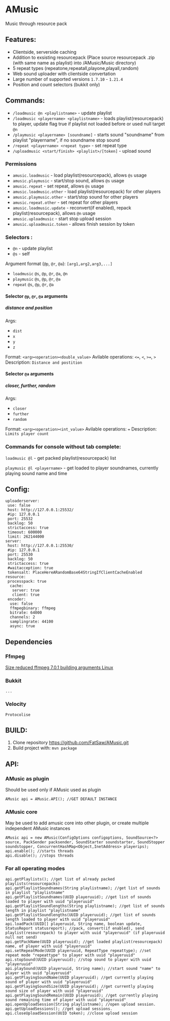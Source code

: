 # AMusic
Music through resource pack
## Features:
- Clientside, serverside caching
- Addition to exsisting resourcepack (Place source resourcepack .zip (with same name as playlist) into /AMusic/Music directory)
- 5 repeat types (repeatone,repeatall,playone,playall,random)
- Web sound uploader with clientside convertation
- Large number of supported versions `1.7.10` - `1.21.4`
- Position and count selectors (bukkit only)

## Commands:
- `/loadmusic @n <playlistname>` - update playlist
- `/loadmusic <playername> <playlistname>` - loads playlist(resourcepack) to player, update flag true if playlist not loaded before or used null target `@n`
- `/playmusic <playername> [soundname]` - starts sound "soundname" from playlist "playername", if no soundname stop sound
- `/repeat <playername> <repeat type>` - set repeat type
- `/uploadmusic <start/finish> <playlist>/[token]` - upload sound

### Permissions
- `amusic.loadmusic` - load playlist(resourcepack), allows `@s` usage
- `amusic.playmusic` - start/stop sound, allows `@s` usage
- `amusic.repeat` - set repeat, allows `@s` usage
- `amusic.loadmusic.other` - load playlist(resourcepack) for other players
- `amusic.playmusic.other` - start/stop sound for other players
- `amusic.repeat.other` - set repeat for other players
- `amusic.loadmusic.update` - reconvert(if enabled), repack playlist(resourcepack), allows `@n` usage
- `amusic.uploadmusic` - start stop upload session
- `amusic.uploadmusic.token` - allows finish session by token

### Selectors <playername>:
- `@n` - update playlist
- `@s` - self

Argument format (`@p`, `@r`, `@a`): `[arg1,arg2,arg3,...]`
- `loadmusic` `@s`, `@p`, `@r`, `@a`, `@n`
- `playmusic` `@s`, `@p`, `@r`, `@a`
- `repeat` `@s`, `@p`, `@r`, `@a`

#### Selector `@p`, `@r`, `@a` arguments
##### distance and position
Args:
- `dist`
- `x`
- `y`
- `z`

Format: `<arg><operation><double_value>`
Avilable operations: `<=`, `<`, `>=`, `>`
Description: `Distance and postition`

#### Selector `@a` arguments
##### closer, further, random
Args:
- `closer`
- `further`
- `random`

Format: `<arg><operation><int_value>`
Avilable operations: `=`
Description: `Limits player count`

### Commands for console without tab complete:
`loadmusic @l` - get packed playlist(resourcepack) list

`playmusic @l <playername>` - get loaded to player soundnames, currently playing sound name and time

## Config:
```
uploaderserver:
 use: false
 host: http://127.0.0.1:25532/
 #ip: 127.0.0.1
 port: 25532
 backlog: 50
 strictaccess: true
 timeout: 600000
 limit: 262144000
server:
 host: http://127.0.0.1:25530/
 #ip: 127.0.0.1
 port: 25530
 backlog: 50
 strictaccess: true
 #waitacception: true
 tokensalt: PlaceHereARandomBase64StringIfClientCacheEnabled
resource:
 processpack: true
  cache:
   server: true
   client: true
 encoder:
  use: false
  ffmpegbinary: ffmpeg
  bitrate: 64000
  channels: 2
  samplingrate: 44100
  async: true
```
## Dependencies

### Ffmpeg
[Size reduced ffmpeg 7.0.1 building arguments Linux](/FFMPEG_BUILD.md)

### Bukkit
`...`
### Velocity
`Protocolise`

## BUILD:

1) Clone repository https://github.com/FatSaw/AMusic.git
2) Build project with: `mvn package`

## API:

### AMusic as plugin
Should be used only if AMusic used as plugin
```
AMusic api = AMusic.API(); //GET DEFAULT INSTANCE
```
### AMusic core
May be used to add amusic core into other plugin, or create multiple independent AMusic instances
```
AMusic api = new AMusic(ConfigOptions configoptions, SoundSource<?> source, PackSender packsender, SoundStarter soundstarter, SoundStopper soundstopper, ConcurrentHashMap<Object,InetAddress> playerips);
api.enable(); //starts threads
api.disable(); //stops threads
```
### For all operating modes
```
api.getPlaylists(); //get list of already packed playlists(resourcepacks)
api.getPlaylistSoundnames(String playlistname); //get list of sounds in playlist "playlistname"
api.getPlaylistSoundnames(UUID playeruuid); //get list of sounds loaded to player with uuid "playeruuid"
api.getPlaylistSoundlengths(String playlistname); //get list of sounds length in playlist "playlistname"
api.getPlaylistSoundlengths(UUID playeruuid); //get list of sounds length loaded to player with uuid "playeruuid"
api.loadPack(UUID[] playeruuid, String name, boolean update, StatusReport statusreport); //pack, convert(if enabled), send playlist(resourcepack) to player with uuid "playeruuid" (if playeruuid null not send)
api.getPackName(UUID playeruuid); //get loaded playlist(resourcepack) name, of player with uuid "playeruuid" 
api.setRepeatMode(UUID playeruuid, RepeatType repeattype); //set repeat mode "repeattype" to player with uuid "playeruuid"
api.stopSound(UUID playeruuid); //stop sound to player with uuid "playeruuid"
api.playSound(UUID playeruuid, String name); //start sound "name" to player with uuid "playeruuid"
api.getPlayingSoundName(UUID playeruuid); //get currently playing sound of player with uuid "playeruuid"
api.getPlayingSoundSize(UUID playeruuid); //get currently playing sound size of player with uuid "playeruuid"
api.getPlayingSoundRemain(UUID playeruuid); //get currently playing sound remaining time of player with uuid "playeruuid"
api.openUploadSession(String playlistname); //open upload session.
api.getUploadSessions(); //get upload sessions.
api.closeUploadSession(UUID token); //close upload session
```
